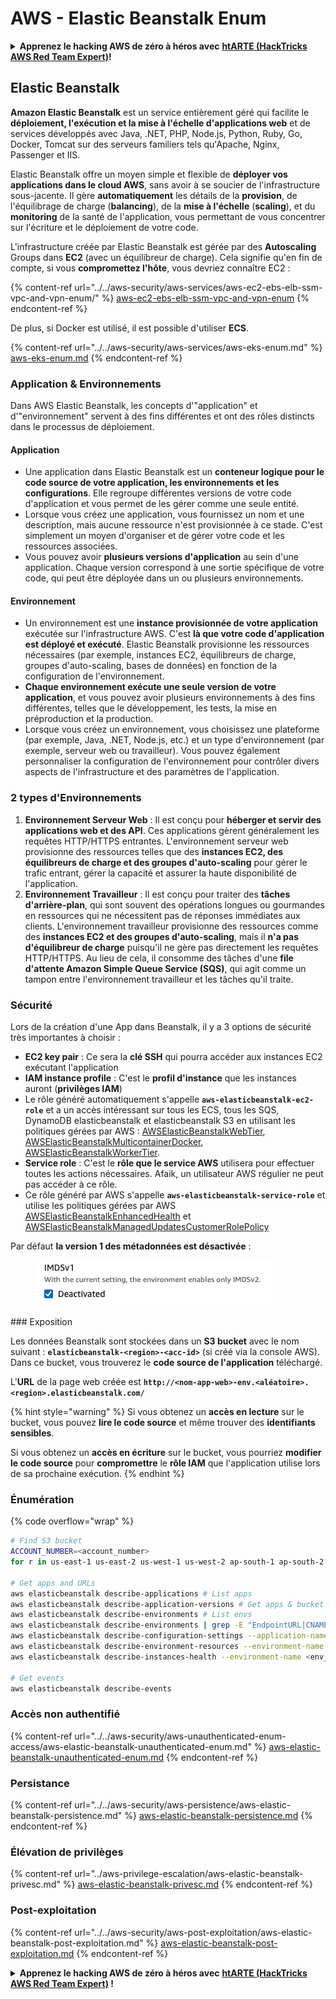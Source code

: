 # AWS - Elastic Beanstalk Enum

<details>

<summary><strong>Apprenez le hacking AWS de zéro à héros avec</strong> <a href="https://training.hacktricks.xyz/courses/arte"><strong>htARTE (HackTricks AWS Red Team Expert)</strong></a><strong>!</strong></summary>

Autres moyens de soutenir HackTricks :

* Si vous souhaitez voir votre **entreprise annoncée dans HackTricks** ou **télécharger HackTricks en PDF**, consultez les [**PLANS D'ABONNEMENT**](https://github.com/sponsors/carlospolop)!
* Obtenez le [**merchandising officiel PEASS & HackTricks**](https://peass.creator-spring.com)
* Découvrez [**La Famille PEASS**](https://opensea.io/collection/the-peass-family), notre collection d'[**NFTs**](https://opensea.io/collection/the-peass-family) exclusifs
* **Rejoignez le** 💬 [**groupe Discord**](https://discord.gg/hRep4RUj7f) ou le [**groupe Telegram**](https://t.me/peass) ou **suivez** moi sur **Twitter** 🐦 [**@carlospolopm**](https://twitter.com/carlospolopm)**.**
* **Partagez vos astuces de hacking en soumettant des PR aux dépôts github** [**HackTricks**](https://github.com/carlospolop/hacktricks) et [**HackTricks Cloud**](https://github.com/carlospolop/hacktricks-cloud).

</details>

## Elastic Beanstalk

**Amazon Elastic Beanstalk** est un service entièrement géré qui facilite le **déploiement, l'exécution et la mise à l'échelle d'applications web** et de services développés avec Java, .NET, PHP, Node.js, Python, Ruby, Go, Docker, Tomcat sur des serveurs familiers tels qu'Apache, Nginx, Passenger et IIS.

Elastic Beanstalk offre un moyen simple et flexible de **déployer vos applications dans le cloud AWS**, sans avoir à se soucier de l'infrastructure sous-jacente. Il gère **automatiquement** les détails de la **provision**, de l'équilibrage de charge (**balancing**), de la **mise à l'échelle** (**scaling**), et du **monitoring** de la santé de l'application, vous permettant de vous concentrer sur l'écriture et le déploiement de votre code.

L'infrastructure créée par Elastic Beanstalk est gérée par des **Autoscaling** Groups dans **EC2** (avec un équilibreur de charge). Cela signifie qu'en fin de compte, si vous **compromettez l'hôte**, vous devriez connaître EC2 :

{% content-ref url="../../aws-security/aws-services/aws-ec2-ebs-elb-ssm-vpc-and-vpn-enum/" %}
[aws-ec2-ebs-elb-ssm-vpc-and-vpn-enum](../../aws-security/aws-services/aws-ec2-ebs-elb-ssm-vpc-and-vpn-enum/)
{% endcontent-ref %}

De plus, si Docker est utilisé, il est possible d'utiliser **ECS**.

{% content-ref url="../../aws-security/aws-services/aws-eks-enum.md" %}
[aws-eks-enum.md](../../aws-security/aws-services/aws-eks-enum.md)
{% endcontent-ref %}

### Application & Environnements

Dans AWS Elastic Beanstalk, les concepts d'"application" et d'"environnement" servent à des fins différentes et ont des rôles distincts dans le processus de déploiement.

#### Application

* Une application dans Elastic Beanstalk est un **conteneur logique pour le code source de votre application, les environnements et les configurations**. Elle regroupe différentes versions de votre code d'application et vous permet de les gérer comme une seule entité.
* Lorsque vous créez une application, vous fournissez un nom et une description, mais aucune ressource n'est provisionnée à ce stade. C'est simplement un moyen d'organiser et de gérer votre code et les ressources associées.
* Vous pouvez avoir **plusieurs versions d'application** au sein d'une application. Chaque version correspond à une sortie spécifique de votre code, qui peut être déployée dans un ou plusieurs environnements.

#### Environnement

* Un environnement est une **instance provisionnée de votre application** exécutée sur l'infrastructure AWS. C'est **là que votre code d'application est déployé et exécuté**. Elastic Beanstalk provisionne les ressources nécessaires (par exemple, instances EC2, équilibreurs de charge, groupes d'auto-scaling, bases de données) en fonction de la configuration de l'environnement.
* **Chaque environnement exécute une seule version de votre application**, et vous pouvez avoir plusieurs environnements à des fins différentes, telles que le développement, les tests, la mise en préproduction et la production.
* Lorsque vous créez un environnement, vous choisissez une plateforme (par exemple, Java, .NET, Node.js, etc.) et un type d'environnement (par exemple, serveur web ou travailleur). Vous pouvez également personnaliser la configuration de l'environnement pour contrôler divers aspects de l'infrastructure et des paramètres de l'application.

### 2 types d'Environnements

1. **Environnement Serveur Web** : Il est conçu pour **héberger et servir des applications web et des API**. Ces applications gèrent généralement les requêtes HTTP/HTTPS entrantes. L'environnement serveur web provisionne des ressources telles que des **instances EC2, des équilibreurs de charge et des groupes d'auto-scaling** pour gérer le trafic entrant, gérer la capacité et assurer la haute disponibilité de l'application.
2. **Environnement Travailleur** : Il est conçu pour traiter des **tâches d'arrière-plan**, qui sont souvent des opérations longues ou gourmandes en ressources qui ne nécessitent pas de réponses immédiates aux clients. L'environnement travailleur provisionne des ressources comme des **instances EC2 et des groupes d'auto-scaling**, mais il **n'a pas d'équilibreur de charge** puisqu'il ne gère pas directement les requêtes HTTP/HTTPS. Au lieu de cela, il consomme des tâches d'une **file d'attente Amazon Simple Queue Service (SQS)**, qui agit comme un tampon entre l'environnement travailleur et les tâches qu'il traite.

### Sécurité

Lors de la création d'une App dans Beanstalk, il y a 3 options de sécurité très importantes à choisir :

* **EC2 key pair** : Ce sera la **clé SSH** qui pourra accéder aux instances EC2 exécutant l'application
* **IAM instance profile** : C'est le **profil d'instance** que les instances auront (**privilèges IAM**)
* Le rôle généré automatiquement s'appelle **`aws-elasticbeanstalk-ec2-role`** et a un accès intéressant sur tous les ECS, tous les SQS, DynamoDB elasticbeanstalk et elasticbeanstalk S3 en utilisant les politiques gérées par AWS : [AWSElasticBeanstalkWebTier](https://us-east-1.console.aws.amazon.com/iam/home#/policies/arn:aws:iam::aws:policy/AWSElasticBeanstalkWebTier), [AWSElasticBeanstalkMulticontainerDocker](https://us-east-1.console.aws.amazon.com/iam/home#/policies/arn:aws:iam::aws:policy/AWSElasticBeanstalkMulticontainerDocker), [AWSElasticBeanstalkWorkerTier](https://us-east-1.console.aws.amazon.com/iam/home#/policies/arn:aws:iam::aws:policy/AWSElasticBeanstalkWorkerTier).
* **Service role** : C'est le **rôle que le service AWS** utilisera pour effectuer toutes les actions nécessaires. Afaik, un utilisateur AWS régulier ne peut pas accéder à ce rôle.
* Ce rôle généré par AWS s'appelle **`aws-elasticbeanstalk-service-role`** et utilise les politiques gérées par AWS [AWSElasticBeanstalkEnhancedHealth](https://us-east-1.console.aws.amazon.com/iam/home#/policies/arn:aws:iam::aws:policy/service-role/AWSElasticBeanstalkEnhancedHealth) et [AWSElasticBeanstalkManagedUpdatesCustomerRolePolicy](https://us-east-1.console.aws.amazon.com/iamv2/home?region=us-east-1#/roles/details/aws-elasticbeanstalk-service-role?section=permissions)

Par défaut **la version 1 des métadonnées est désactivée** :

<figure><img src="../../../.gitbook/assets/image (18) (1) (2).png" alt=""><figcaption></figcaption></figure>
### Exposition

Les données Beanstalk sont stockées dans un **S3 bucket** avec le nom suivant : **`elasticbeanstalk-<region>-<acc-id>`** (si créé via la console AWS). Dans ce bucket, vous trouverez le **code source de l'application** téléchargé.

L'**URL** de la page web créée est **`http://<nom-app-web>-env.<aléatoire>.<region>.elasticbeanstalk.com/`**

{% hint style="warning" %}
Si vous obtenez un **accès en lecture** sur le bucket, vous pouvez **lire le code source** et même trouver des **identifiants sensibles**.

Si vous obtenez un **accès en écriture** sur le bucket, vous pourriez **modifier le code source** pour **compromettre** le **rôle IAM** que l'application utilise lors de sa prochaine exécution.
{% endhint %}

### Énumération

{% code overflow="wrap" %}
```bash
# Find S3 bucket
ACCOUNT_NUMBER=<account_number>
for r in us-east-1 us-east-2 us-west-1 us-west-2 ap-south-1 ap-south-2 ap-northeast-1 ap-northeast-2 ap-northeast-3 ap-southeast-1 ap-southeast-2 ap-southeast-3 ca-central-1 eu-central-1 eu-central-2 eu-west-1 eu-west-2 eu-west-3 eu-north-1 sa-east-1 af-south-1 ap-east-1 eu-south-1 eu-south-2 me-south-1 me-central-1; do aws s3 ls elasticbeanstalk-$r-$ACCOUNT_NUMBER 2>/dev/null && echo "Found in: elasticbeanstalk-$r-$ACCOUNT_NUMBER"; done

# Get apps and URLs
aws elasticbeanstalk describe-applications # List apps
aws elasticbeanstalk describe-application-versions # Get apps & bucket name with source code
aws elasticbeanstalk describe-environments # List envs
aws elasticbeanstalk describe-environments | grep -E "EndpointURL|CNAME"
aws elasticbeanstalk describe-configuration-settings --application-name <app_name> --environment-name <env_name>
aws elasticbeanstalk describe-environment-resources --environment-name <env_name> # Get env info such as SQS used queues
aws elasticbeanstalk describe-instances-health --environment-name <env_name> # Get the instances of an environment

# Get events
aws elasticbeanstalk describe-events
```
### Accès non authentifié

{% content-ref url="../../aws-security/aws-unauthenticated-enum-access/aws-elastic-beanstalk-unauthenticated-enum.md" %}
[aws-elastic-beanstalk-unauthenticated-enum.md](../../aws-security/aws-unauthenticated-enum-access/aws-elastic-beanstalk-unauthenticated-enum.md)
{% endcontent-ref %}

### Persistance

{% content-ref url="../../aws-security/aws-persistence/aws-elastic-beanstalk-persistence.md" %}
[aws-elastic-beanstalk-persistence.md](../../aws-security/aws-persistence/aws-elastic-beanstalk-persistence.md)
{% endcontent-ref %}

### Élévation de privilèges

{% content-ref url="../aws-privilege-escalation/aws-elastic-beanstalk-privesc.md" %}
[aws-elastic-beanstalk-privesc.md](../aws-privilege-escalation/aws-elastic-beanstalk-privesc.md)
{% endcontent-ref %}

### Post-exploitation

{% content-ref url="../../aws-security/aws-post-exploitation/aws-elastic-beanstalk-post-exploitation.md" %}
[aws-elastic-beanstalk-post-exploitation.md](../../aws-security/aws-post-exploitation/aws-elastic-beanstalk-post-exploitation.md)
{% endcontent-ref %}

<details>

<summary><strong>Apprenez le hacking AWS de zéro à héros avec</strong> <a href="https://training.hacktricks.xyz/courses/arte"><strong>htARTE (HackTricks AWS Red Team Expert)</strong></a><strong> !</strong></summary>

Autres moyens de soutenir HackTricks :

* Si vous souhaitez voir votre **entreprise annoncée dans HackTricks** ou **télécharger HackTricks en PDF**, consultez les [**PLANS D'ABONNEMENT**](https://github.com/sponsors/carlospolop) !
* Obtenez le [**merchandising officiel PEASS & HackTricks**](https://peass.creator-spring.com)
* Découvrez [**La Famille PEASS**](https://opensea.io/collection/the-peass-family), notre collection d'[**NFTs**](https://opensea.io/collection/the-peass-family) exclusifs
* **Rejoignez le** 💬 [**groupe Discord**](https://discord.gg/hRep4RUj7f) ou le [**groupe Telegram**](https://t.me/peass) ou **suivez**-moi sur **Twitter** 🐦 [**@carlospolopm**](https://twitter.com/carlospolopm)**.**
* **Partagez vos astuces de hacking en soumettant des PR aux dépôts github** [**HackTricks**](https://github.com/carlospolop/hacktricks) et [**HackTricks Cloud**](https://github.com/carlospolop/hacktricks-cloud).

</details>
